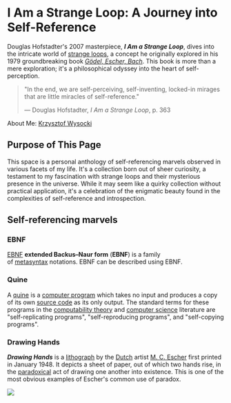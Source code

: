 # I Am a Strange Loop: A Journey into Self-Reference

Douglas Hofstadter's 2007 masterpiece, _**I Am a Strange Loop**_, dives into the intricate world of [strange loops](https://en.wikipedia.org/wiki/Strange_loop "Strange loop"), a concept he originally explored in his 1979 groundbreaking book _[Gödel, Escher, Bach](https://en.wikipedia.org/wiki/G%C3%B6del,_Escher,_Bach "Gödel, Escher, Bach")_. This book is more than a mere exploration; it's a philosophical odyssey into the heart of self-perception.

> "In the end, we are self-perceiving, self-inventing, locked-in mirages that are little miracles of self-reference."
> 
> — Douglas Hofstadter, _I Am a Strange Loop_, p. 363

About Me: [Krzysztof Wysocki](Krzysztof%20Wysocki.md)

## Purpose of This Page

This space is a personal anthology of self-referencing marvels observed in various facets of my life. It's a collection born out of sheer curiosity, a testament to my fascination with strange loops and their mysterious presence in the universe. While it may seem like a quirky collection without practical application, it's a celebration of the enigmatic beauty found in the complexities of self-reference and introspection.

## Self-referencing marvels

### EBNF 

[EBNF](https://en.wikipedia.org/wiki/Extended_Backus%E2%80%93Naur_form) **extended Backus–Naur form** (**EBNF**) is a family of [metasyntax](https://en.wikipedia.org/wiki/Metasyntax "Metasyntax") notations. EBNF can be described using EBNF.

### Quine

A [quine](https://en.wikipedia.org/wiki/Quine_(computing)) is a [computer program](https://en.wikipedia.org/wiki/Computer_program "Computer program") which takes no input and produces a copy of its own [source code](https://en.wikipedia.org/wiki/Source_code "Source code") as its only output. The standard terms for these programs in the [computability theory](https://en.wikipedia.org/wiki/Computability_theory "Computability theory") and [computer science](https://en.wikipedia.org/wiki/Computer_science "Computer science") literature are "self-replicating programs", "self-reproducing programs", and "self-copying programs".

### Drawing Hands

_**Drawing Hands**_ is a [lithograph](https://en.wikipedia.org/wiki/Lithograph "Lithograph") by the [Dutch](https://en.wikipedia.org/wiki/Netherlands "Netherlands") artist [M. C. Escher](https://en.wikipedia.org/wiki/M._C._Escher "M. C. Escher") first printed in January 1948. It depicts a sheet of paper, out of which two hands rise, in the [paradoxical](https://en.wikipedia.org/wiki/Paradox "Paradox") act of drawing one another into existence. This is one of the most obvious examples of Escher's common use of paradox.

![](Self%20Drawing%20Hands.png)